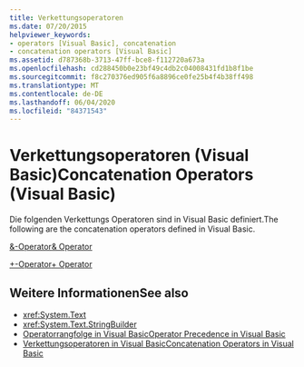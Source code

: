 ```yaml
---
title: Verkettungsoperatoren
ms.date: 07/20/2015
helpviewer_keywords:
- operators [Visual Basic], concatenation
- concatenation operators [Visual Basic]
ms.assetid: d787368b-3713-47ff-bce8-f112720a673a
ms.openlocfilehash: cd288450b0e23bf49c4db2c04008431fd1b8f1be
ms.sourcegitcommit: f8c270376ed905f6a8896ce0fe25b4f4b38ff498
ms.translationtype: MT
ms.contentlocale: de-DE
ms.lasthandoff: 06/04/2020
ms.locfileid: "84371543"
---
```

# <a name="concatenation-operators-visual-basic"></a><span data-ttu-id="edf6e-102">Verkettungsoperatoren (Visual Basic)</span><span class="sxs-lookup"><span data-stu-id="edf6e-102">Concatenation Operators (Visual Basic)</span></span>
<span data-ttu-id="edf6e-103">Die folgenden Verkettungs Operatoren sind in Visual Basic definiert.</span><span class="sxs-lookup"><span data-stu-id="edf6e-103">The following are the concatenation operators defined in Visual Basic.</span></span>  
  
 [<span data-ttu-id="edf6e-104">&-Operator</span><span class="sxs-lookup"><span data-stu-id="edf6e-104">& Operator</span></span>](concatenation-operator.md)  
  
 [<span data-ttu-id="edf6e-105">+-Operator</span><span class="sxs-lookup"><span data-stu-id="edf6e-105">+ Operator</span></span>](addition-operator.md)  
  
## <a name="see-also"></a><span data-ttu-id="edf6e-106">Weitere Informationen</span><span class="sxs-lookup"><span data-stu-id="edf6e-106">See also</span></span>

- <xref:System.Text>
- <xref:System.Text.StringBuilder>
- [<span data-ttu-id="edf6e-107">Operatorrangfolge in Visual Basic</span><span class="sxs-lookup"><span data-stu-id="edf6e-107">Operator Precedence in Visual Basic</span></span>](operator-precedence.md)
- [<span data-ttu-id="edf6e-108">Verkettungsoperatoren in Visual Basic</span><span class="sxs-lookup"><span data-stu-id="edf6e-108">Concatenation Operators in Visual Basic</span></span>](../../programming-guide/language-features/operators-and-expressions/concatenation-operators.md)
